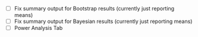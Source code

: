 - [ ] Fix summary output for Bootstrap results (currently just reporting means)
- [ ] Fix summary output for Bayesian results (currently just reporting means)
- [ ] Power Analysis Tab